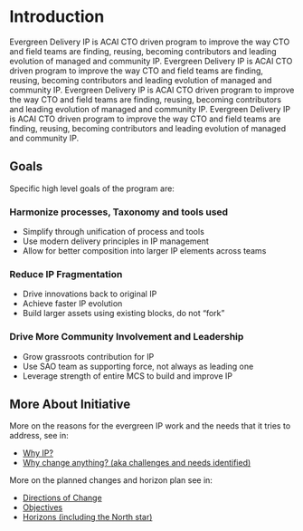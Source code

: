 # Introduction

Evergreen Delivery IP is ACAI CTO driven program to improve the way CTO and field teams are finding, reusing, becoming contributors and leading evolution of managed and community IP.
Evergreen Delivery IP is ACAI CTO driven program to improve the way CTO and field teams are finding, reusing, becoming contributors and leading evolution of managed and community IP.
Evergreen Delivery IP is ACAI CTO driven program to improve the way CTO and field teams are finding, reusing, becoming contributors and leading evolution of managed and community IP.
Evergreen Delivery IP is ACAI CTO driven program to improve the way CTO and field teams are finding, reusing, becoming contributors and leading evolution of managed and community IP.

## Goals

Specific high level goals of the program are:

### Harmonize processes, Taxonomy and tools used

- Simplify through unification of process and tools
- Use modern delivery principles in IP management
- Allow for better composition into larger IP elements across teams

### Reduce IP Fragmentation

- Drive innovations back to original IP
- Achieve faster IP evolution
- Build larger assets using existing blocks, do not “fork”

### Drive More Community Involvement and Leadership

- Grow grassroots contribution for IP
- Use SAO team as supporting force,  not always as leading one
- Leverage strength of entire MCS to build and improve IP

## More About Initiative

More on the reasons for the evergreen IP work and the needs that it tries to address, see in:

- [Why IP?](why-ip.md)
- [Why change anything? (aka challenges and needs identified)](why-change-anything.md)

More on the planned changes and horizon plan see in:

- [Directions of Change](directions-of-change.md)
- [Objectives](objectives.md)
- [Horizons (including the North star)](horizons.md)
